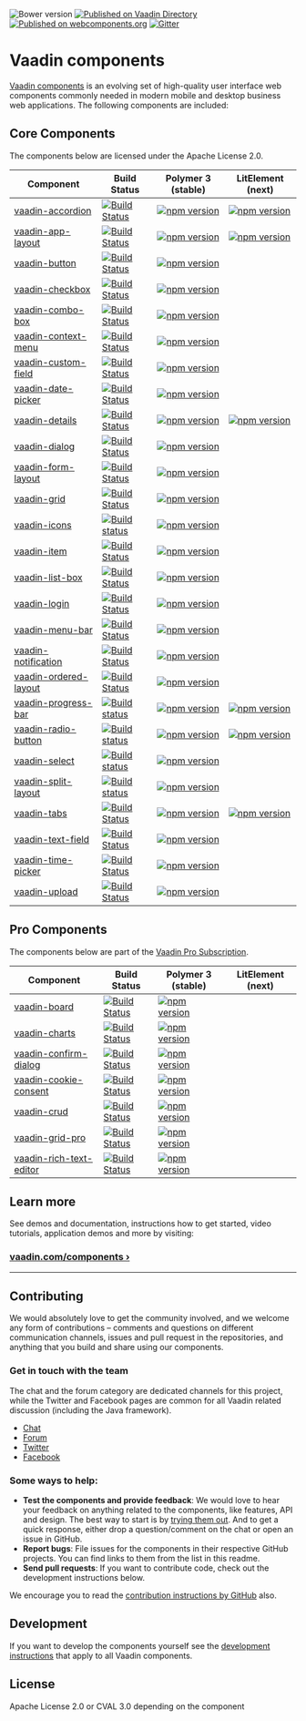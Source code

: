 ![Bower version](https://badge.fury.io/bo/vaadin.svg)
[![Published on Vaadin  Directory](https://img.shields.io/badge/Vaadin%20Directory-published-00b4f0.svg)](https://vaadin.com/directory/search?framework=Polymer%202&keyword=vaadin)
[![Published on webcomponents.org](https://img.shields.io/badge/webcomponents.org-published-blue.svg)](https://www.webcomponents.org/author/vaadin)
[![Gitter](https://badges.gitter.im/Join%20Chat.svg)](https://gitter.im/vaadin/web-components?utm_source=badge&utm_medium=badge&utm_campaign=pr-badge)

# Vaadin components

[Vaadin components](https://vaadin.com/components) is an evolving set of high-quality user interface web components commonly needed in modern mobile and desktop business web applications. The following components are included:

## Core Components

The components below are licensed under the Apache License 2.0.

| Component | Build Status | Polymer 3 (stable) | LitElement (next) |
|-----------|--------------|--------------------|-------------------|
| [vaadin-accordion](https://github.com/vaadin/vaadin-accordion) | [![Build Status](https://travis-ci.org/vaadin/vaadin-accordion.svg?branch=master)](https://travis-ci.org/vaadin/vaadin-accordion) | [![npm version](https://badgen.net/npm/v/@vaadin/vaadin-accordion)](https://www.npmjs.com/package/@vaadin/vaadin-accordion) | [![npm version](https://badgen.net/npm/v/@vaadin/vaadin-accordion/next)](https://www.npmjs.com/package/@vaadin/vaadin-accordion) |
| [vaadin-app-layout](https://github.com/vaadin/vaadin-app-layout) | [![Build Status](https://travis-ci.org/vaadin/vaadin-app-layout.svg?branch=next)](https://travis-ci.org/vaadin/vaadin-app-layout) | [![npm version](https://badgen.net/npm/v/@vaadin/vaadin-app-layout)](https://www.npmjs.com/package/@vaadin/vaadin-app-layout) | [![npm version](https://badgen.net/npm/v/@vaadin/vaadin-app-layout/next)](https://www.npmjs.com/package/@vaadin/vaadin-app-layout) |
| [vaadin-button](https://github.com/vaadin/vaadin-button) | [![Build Status](https://travis-ci.org/vaadin/vaadin-button.svg?branch=master)](https://travis-ci.org/vaadin/vaadin-button) | [![npm version](https://badgen.net/npm/v/@vaadin/vaadin-button)](https://www.npmjs.com/package/@vaadin/vaadin-button) | |
| [vaadin-checkbox](https://github.com/vaadin/vaadin-checkbox) | [![Build Status](https://travis-ci.org/vaadin/vaadin-checkbox.svg?branch=master)](https://travis-ci.org/vaadin/vaadin-checkbox) | [![npm version](https://badgen.net/npm/v/@vaadin/vaadin-checkbox)](https://www.npmjs.com/package/@vaadin/vaadin-checkbox) | |
| [vaadin-combo-box](https://github.com/vaadin/vaadin-combo-box) | [![Build Status](https://travis-ci.org/vaadin/vaadin-combo-box.svg?branch=master)](https://travis-ci.org/vaadin/vaadin-combo-box) | [![npm version](https://badgen.net/npm/v/@vaadin/vaadin-combo-box)](https://www.npmjs.com/package/@vaadin/vaadin-combo-box) | |
| [vaadin-context-menu](https://github.com/vaadin/vaadin-context-menu) | [![Build Status](https://travis-ci.org/vaadin/vaadin-context-menu.svg?branch=master)](https://travis-ci.org/vaadin/vaadin-context-menu) | [![npm version](https://badgen.net/npm/v/@vaadin/vaadin-context-menu)](https://www.npmjs.com/package/@vaadin/vaadin-context-menu) | |
| [vaadin-custom-field](https://github.com/vaadin/vaadin-custom-field) | [![Build Status](https://travis-ci.org/vaadin/vaadin-custom-field.svg?branch=master)](https://travis-ci.org/vaadin/vaadin-custom-field) | [![npm version](https://badgen.net/npm/v/@vaadin/vaadin-custom-field)](https://www.npmjs.com/package/@vaadin/vaadin-custom-field) | |
| [vaadin-date-picker](https://github.com/vaadin/vaadin-date-picker) | [![Build Status](https://travis-ci.org/vaadin/vaadin-date-picker.svg?branch=master)](https://travis-ci.org/vaadin/vaadin-date-picker) | [![npm version](https://badgen.net/npm/v/@vaadin/vaadin-date-picker)](https://www.npmjs.com/package/@vaadin/vaadin-date-picker) | |
| [vaadin-details](https://github.com/vaadin/vaadin-details) | [![Build Status](https://travis-ci.org/vaadin/vaadin-details.svg?branch=master)](https://travis-ci.org/vaadin/vaadin-details) | [![npm version](https://badgen.net/npm/v/@vaadin/vaadin-details)](https://www.npmjs.com/package/@vaadin/vaadin-details) | [![npm version](https://badgen.net/npm/v/@vaadin/vaadin-details/next)](https://www.npmjs.com/package/@vaadin/vaadin-details) |
| [vaadin-dialog](https://github.com/vaadin/vaadin-dialog) | [![Build Status](https://travis-ci.org/vaadin/vaadin-dialog.svg?branch=master)](https://travis-ci.org/vaadin/vaadin-dialog) | [![npm version](https://badgen.net/npm/v/@vaadin/vaadin-dialog)](https://www.npmjs.com/package/@vaadin/vaadin-dialog) | |
| [vaadin-form-layout](https://github.com/vaadin/vaadin-form-layout) | [![Build Status](https://travis-ci.org/vaadin/vaadin-form-layout.svg?branch=master)](https://travis-ci.org/vaadin/vaadin-form-layout) | [![npm version](https://badgen.net/npm/v/@vaadin/vaadin-form-layout)](https://www.npmjs.com/package/@vaadin/vaadin-form-layout) | |
| [vaadin-grid](https://github.com/vaadin/vaadin-grid) | [![Build Status](https://travis-ci.org/vaadin/vaadin-grid.svg?branch=master)](https://travis-ci.org/vaadin/vaadin-grid) | [![npm version](https://badgen.net/npm/v/@vaadin/vaadin-grid)](https://www.npmjs.com/package/@vaadin/vaadin-grid) | |
| [vaadin-icons](https://github.com/vaadin/vaadin-icons) | [![Build status](https://travis-ci.org/vaadin/vaadin-icons.svg?branch=master)](https://travis-ci.org/vaadin/vaadin-icons) | [![npm version](https://badgen.net/npm/v/@vaadin/vaadin-icons)](https://www.npmjs.com/package/@vaadin/vaadin-icons) | |
| [vaadin-item](https://github.com/vaadin/vaadin-item) | [![Build Status](https://travis-ci.org/vaadin/vaadin-item.svg?branch=master)](https://travis-ci.org/vaadin/vaadin-item) | [![npm version](https://badgen.net/npm/v/@vaadin/vaadin-item)](https://www.npmjs.com/package/@vaadin/vaadin-item) | |
| [vaadin-list-box](https://github.com/vaadin/vaadin-list-box) | [![Build Status](https://travis-ci.org/vaadin/vaadin-list-box.svg?branch=master)](https://travis-ci.org/vaadin/vaadin-list-box) | [![npm version](https://badgen.net/npm/v/@vaadin/vaadin-list-box)](https://www.npmjs.com/package/@vaadin/vaadin-list-box) | |
| [vaadin-login](https://github.com/vaadin/vaadin-login) | [![Build Status](https://travis-ci.org/vaadin/vaadin-login.svg?branch=master)](https://travis-ci.org/vaadin/vaadin-login) | [![npm version](https://badgen.net/npm/v/@vaadin/vaadin-login)](https://www.npmjs.com/package/@vaadin/vaadin-login) | |
| [vaadin-menu-bar](https://github.com/vaadin/vaadin-menu-bar) | [![Build Status](https://travis-ci.org/vaadin/vaadin-menu-bar.svg?branch=master)](https://travis-ci.org/vaadin/vaadin-menu-bar) | [![npm version](https://badgen.net/npm/v/@vaadin/vaadin-menu-bar)](https://www.npmjs.com/package/@vaadin/vaadin-menu-bar) | |
| [vaadin-notification](https://github.com/vaadin/vaadin-notification) | [![Build Status](https://travis-ci.org/vaadin/vaadin-notification.svg?branch=master)](https://travis-ci.org/vaadin/vaadin-notification) | [![npm version](https://badgen.net/npm/v/@vaadin/vaadin-notification)](https://www.npmjs.com/package/@vaadin/vaadin-notification) | |
| [vaadin-ordered-layout](https://github.com/vaadin/vaadin-ordered-layout) | [![Build Status](https://travis-ci.org/vaadin/vaadin-ordered-layout.svg?branch=master)](https://travis-ci.org/vaadin/vaadin-ordered-layout) | [![npm version](https://badgen.net/npm/v/@vaadin/vaadin-ordered-layout)](https://www.npmjs.com/package/@vaadin/vaadin-ordered-layout) | |
| [vaadin-progress-bar](https://github.com/vaadin/vaadin-progress-bar) | [![Build status](https://travis-ci.org/vaadin/vaadin-progress-bar.svg?branch=next)](https://travis-ci.org/vaadin/vaadin-progress-bar) | [![npm version](https://badgen.net/npm/v/@vaadin/vaadin-progress-bar)](https://www.npmjs.com/package/@vaadin/vaadin-progress-bar) | [![npm version](https://badgen.net/npm/v/@vaadin/vaadin-progress-bar/next)](https://www.npmjs.com/package/@vaadin/vaadin-progress-bar) |
| [vaadin-radio-button](https://github.com/vaadin/vaadin-radio-button) | [![Build status](https://travis-ci.org/vaadin/vaadin-radio-button.svg?branch=next)](https://travis-ci.org/vaadin/vaadin-radio-button) | [![npm version](https://badgen.net/npm/v/@vaadin/vaadin-radio-button)](https://www.npmjs.com/package/@vaadin/vaadin-radio-button) | [![npm version](https://badgen.net/npm/v/@vaadin/vaadin-radio-button/next)](https://www.npmjs.com/package/@vaadin/vaadin-radio-button) |
| [vaadin-select](https://github.com/vaadin/vaadin-select) | [![Build status](https://travis-ci.org/vaadin/vaadin-select.svg?branch=master)](https://travis-ci.org/vaadin/vaadin-select) | [![npm version](https://badgen.net/npm/v/@vaadin/vaadin-select)](https://www.npmjs.com/package/@vaadin/vaadin-select) | |
| [vaadin-split-layout](https://github.com/vaadin/vaadin-split-layout) | [![Build status](https://travis-ci.org/vaadin/vaadin-split-layout.svg?branch=master)](https://travis-ci.org/vaadin/vaadin-split-layout) | [![npm version](https://badgen.net/npm/v/@vaadin/vaadin-split-layout)](https://www.npmjs.com/package/@vaadin/vaadin-split-layout) | |
| [vaadin-tabs](https://github.com/vaadin/vaadin-tabs) | [![Build Status](https://travis-ci.org/vaadin/vaadin-tabs.svg?branch=master)](https://travis-ci.org/vaadin/vaadin-tabs) | [![npm version](https://badgen.net/npm/v/@vaadin/vaadin-tabs)](https://www.npmjs.com/package/@vaadin/vaadin-tabs) | [![npm version](https://badgen.net/npm/v/@vaadin/vaadin-tabs/next)](https://www.npmjs.com/package/@vaadin/vaadin-tabs) |
| [vaadin-text-field](https://github.com/vaadin/vaadin-text-field) | [![Build Status](https://travis-ci.org/vaadin/vaadin-text-field.svg?branch=master)](https://travis-ci.org/vaadin/vaadin-text-field) | [![npm version](https://badgen.net/npm/v/@vaadin/vaadin-text-field)](https://www.npmjs.com/package/@vaadin/vaadin-text-field) | |
| [vaadin-time-picker](https://github.com/vaadin/vaadin-time-picker) | [![Build Status](https://travis-ci.org/vaadin/vaadin-time-picker.svg?branch=master)](https://travis-ci.org/vaadin/vaadin-time-picker) | [![npm version](https://badgen.net/npm/v/@vaadin/vaadin-time-picker)](https://www.npmjs.com/package/@vaadin/vaadin-time-picker) | |
| [vaadin-upload](https://github.com/vaadin/vaadin-upload) | [![Build Status](https://travis-ci.org/vaadin/vaadin-upload.svg?branch=master)](https://travis-ci.org/vaadin/vaadin-upload) | [![npm version](https://badgen.net/npm/v/@vaadin/vaadin-upload)](https://www.npmjs.com/package/@vaadin/vaadin-upload) | |

## Pro Components

The components below are part of the [Vaadin Pro Subscription](https://vaadin.com/pricing).

| Component | Build Status | Polymer 3 (stable) | LitElement (next) |
|-----------|--------------|--------------------|-------------------|
| [vaadin-board](https://github.com/vaadin/vaadin-board) | [![Build Status](https://travis-ci.org/vaadin/vaadin-board.svg?branch=master)](https://travis-ci.org/vaadin/vaadin-board) | [![npm version](https://badgen.net/npm/v/@vaadin/vaadin-board)](https://www.npmjs.com/package/@vaadin/vaadin-board) | |
| [vaadin-charts](https://github.com/vaadin/vaadin-charts) | [![Build Status](https://travis-ci.org/vaadin/vaadin-charts.svg?branch=master)](https://travis-ci.org/vaadin/vaadin-charts) | [![npm version](https://badgen.net/npm/v/@vaadin/vaadin-charts)](https://www.npmjs.com/package/@vaadin/vaadin-charts) | |
| [vaadin-confirm-dialog](https://github.com/vaadin/vaadin-confirm-dialog) | [![Build Status](https://travis-ci.org/vaadin/vaadin-confirm-dialog.svg?branch=master)](https://travis-ci.org/vaadin/vaadin-confirm-dialog) | [![npm version](https://badgen.net/npm/v/@vaadin/vaadin-confirm-dialog)](https://www.npmjs.com/package/@vaadin/vaadin-confirm-dialog) | |
| [vaadin-cookie-consent](https://github.com/vaadin/vaadin-cookie-consent) | [![Build Status](https://travis-ci.org/vaadin/vaadin-cookie-consent.svg?branch=master)](https://travis-ci.org/vaadin/vaadin-cookie-consent) | [![npm version](https://badgen.net/npm/v/@vaadin/vaadin-cookie-consent)](https://www.npmjs.com/package/@vaadin/vaadin-cookie-consent) | |
| [vaadin-crud](https://github.com/vaadin/vaadin-crud) | [![Build Status](https://travis-ci.org/vaadin/vaadin-crud.svg?branch=master)](https://travis-ci.org/vaadin/vaadin-crud) | [![npm version](https://badgen.net/npm/v/@vaadin/vaadin-crud)](https://www.npmjs.com/package/@vaadin/vaadin-crud) | |
| [vaadin-grid-pro](https://github.com/vaadin/vaadin-grid-pro) | [![Build Status](https://travis-ci.org/vaadin/vaadin-grid-pro.svg?branch=master)](https://travis-ci.org/vaadin/vaadin-grid-pro) | [![npm version](https://badgen.net/npm/v/@vaadin/vaadin-grid-pro)](https://www.npmjs.com/package/@vaadin/vaadin-grid-pro) | |
| [vaadin-rich-text-editor](https://github.com/vaadin/vaadin-rich-text-editor) | [![Build Status](https://travis-ci.org/vaadin/vaadin-rich-text-editor.svg?branch=master)](https://travis-ci.org/vaadin/vaadin-rich-text-editor) | [![npm version](https://badgen.net/npm/v/@vaadin/vaadin-rich-text-editor)](https://www.npmjs.com/package/@vaadin/vaadin-rich-text-editor) | |

## Learn more

See demos and documentation, instructions how to get started, video tutorials, application demos and more by visiting:

### [vaadin.com/components ›](https://vaadin.com/components)

---

## Contributing

We would absolutely love to get the community involved, and we welcome any form of contributions – comments and questions on different communication channels, issues and pull request in the repositories, and anything that you build and share using our components.

### Get in touch with the team

The chat and the forum category are dedicated channels for this project, while the Twitter and Facebook pages are common for all Vaadin related discussion (including the Java framework).

- [Chat](https://gitter.im/vaadin/web-components)
- [Forum](https://vaadin.com/forum/category/9848927)
- [Twitter](https://twitter.com/vaadin)
- [Facebook](https://www.facebook.com/vaadin/)

### Some ways to help:

- **Test the components and provide feedback**: We would love to hear your feedback on anything related to the components, like features, API and design. The best way to start is by [trying them out](https://vaadin.com/components/browse). And to get a quick response, either drop a question/comment on the chat or open an issue in GitHub.
- **Report bugs**: File issues for the components in their respective GitHub projects. You can find links to them from the list in this readme.
- **Send pull requests**: If you want to contribute code, check out the development instructions below.

We encourage you to read the [contribution instructions by GitHub](https://guides.github.com/activities/contributing-to-open-source/#contributing) also.

## Development

If you want to develop the components yourself see the [development instructions](DEVELOPMENT.md) that apply to all Vaadin components.

## License

Apache License 2.0 or CVAL 3.0 depending on the component
